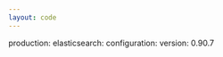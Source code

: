 ```yaml
---
layout: code
---
```


production:
    elasticsearch:
        configuration:
            version: 0.90.7
